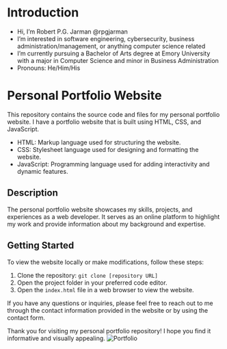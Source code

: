 # Introduction

- Hi, I’m Robert P.G. Jarman @rpgjarman
- I’m interested in software engineering, cybersecurity, business administration/management, or anything computer science related
- I’m currently pursuing a Bachelor of Arts degree at Emory University with a major in Computer Science and minor in Business Administration
- Pronouns: He/Him/His

# Personal Portfolio Website

This repository contains the source code and files for my personal portfolio website. I have a portfolio website that is built using HTML, CSS, and JavaScript.
- HTML: Markup language used for structuring the website.
- CSS: Stylesheet language used for designing and formatting the website.
- JavaScript: Programming language used for adding interactivity and dynamic features.

## Description

The personal portfolio website showcases my skills, projects, and experiences as a web developer. It serves as an online platform to highlight my work and provide information about my background and expertise.

## Getting Started

To view the website locally or make modifications, follow these steps:
1. Clone the repository: `git clone [repository URL]`
2. Open the project folder in your preferred code editor.
3. Open the `index.html` file in a web browser to view the website.

If you have any questions or inquiries, please feel free to reach out to me through the contact information provided in the website or by using the contact form.

Thank you for visiting my personal portfolio repository! I hope you find it informative and visually appealing.
![Portfolio]()
